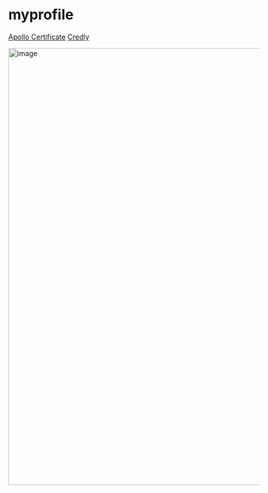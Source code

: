 # myprofile
[Apollo Certificate](https://www.apollographql.com/tutorials/certifications/72311767-84f1-4fbe-8434-f228f6ee4742)
[Credly](https://www.credly.com/users/miguel-mayori.7884526b)

<img width="875" alt="image" src="https://github.com/user-attachments/assets/3337945f-3a06-4253-a7ea-54516a360d86" />

